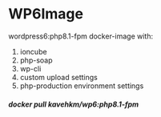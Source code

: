 # WP6Image
wordpress6:php8.1-fpm docker-image with:
1) ioncube
2) php-soap
3) wp-cli
4) custom upload settings
5) php-production environment settings

##### docker pull kavehkm/wp6:php8.1-fpm
